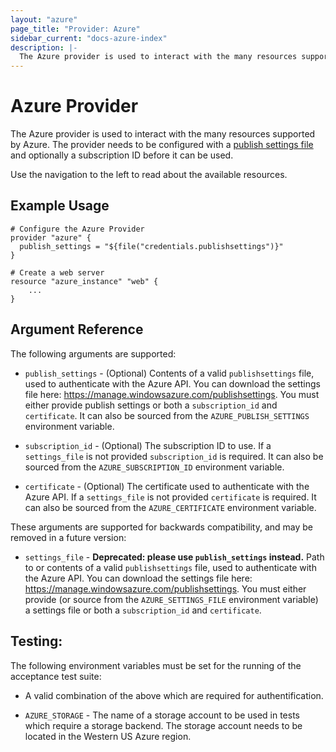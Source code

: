 ```yaml
---
layout: "azure"
page_title: "Provider: Azure"
sidebar_current: "docs-azure-index"
description: |-
  The Azure provider is used to interact with the many resources supported by Azure. The provider needs to be configured with a publish settings file and optionally a subscription ID before it can be used.
---
```


# Azure Provider

The Azure provider is used to interact with the many resources supported
by Azure. The provider needs to be configured with a [publish settings
file](https://manage.windowsazure.com/publishsettings) and optionally a
subscription ID before it can be used.

Use the navigation to the left to read about the available resources.

## Example Usage

```
# Configure the Azure Provider
provider "azure" {
  publish_settings = "${file("credentials.publishsettings")}"
}

# Create a web server
resource "azure_instance" "web" {
    ...
}
```

## Argument Reference

The following arguments are supported:

* `publish_settings` - (Optional) Contents of a valid `publishsettings` file,
  used to authenticate with the Azure API. You can download the settings file
  here: https://manage.windowsazure.com/publishsettings. You must either
  provide publish settings or both a `subscription_id` and `certificate`. It
  can also be sourced from the `AZURE_PUBLISH_SETTINGS` environment variable.

* `subscription_id` - (Optional) The subscription ID to use. If a
  `settings_file` is not provided `subscription_id` is required. It can also
  be sourced from the `AZURE_SUBSCRIPTION_ID` environment variable.

* `certificate` - (Optional) The certificate used to authenticate with the
  Azure API. If a `settings_file` is not provided `certificate` is required.
  It can also be sourced from the `AZURE_CERTIFICATE` environment variable.

These arguments are supported for backwards compatibility, and may be removed
in a future version:

* `settings_file` - __Deprecated: please use `publish_settings` instead.__
  Path to or contents of a valid `publishsettings` file, used to
  authenticate with the Azure API. You can download the settings file here:
  https://manage.windowsazure.com/publishsettings. You must either provide
  (or source from the `AZURE_SETTINGS_FILE` environment variable) a settings
  file or both a `subscription_id` and `certificate`.

## Testing:

The following environment variables must be set for the running of the
acceptance test suite:

* A valid combination of the above which are required for authentification.

* `AZURE_STORAGE` - The name of a storage account to be used in tests which
  require a storage backend. The storage account needs to be located in
  the Western US Azure region.
